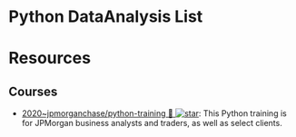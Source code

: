 # Python DataAnalysis List

# Resources

## Courses

- [2020~jpmorganchase/python-training 🎥 ![star](https://img.shields.io/github/stars/jpmorganchase/python-training)](https://github.com/jpmorganchase/python-training): This Python training is for JPMorgan business analysts and traders, as well as select clients.
